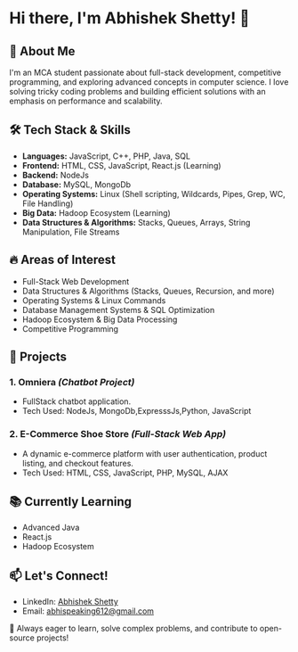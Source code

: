 # Hi there, I'm Abhishek Shetty! 👋

## 🚀 About Me
I'm an MCA student passionate about full-stack development, competitive programming, and exploring advanced concepts in computer science. I love solving tricky coding problems and building efficient solutions with an emphasis on performance and scalability.

## 🛠️ Tech Stack & Skills
- **Languages:** JavaScript, C++, PHP, Java, SQL
- **Frontend:** HTML, CSS, JavaScript, React.js (Learning)
- **Backend:** NodeJs
- **Database:** MySQL, MongoDb
- **Operating Systems:** Linux (Shell scripting, Wildcards, Pipes, Grep, WC, File Handling)
- **Big Data:** Hadoop Ecosystem (Learning)
- **Data Structures & Algorithms:** Stacks, Queues, Arrays, String Manipulation, File Streams

## 🔥 Areas of Interest
- Full-Stack Web Development
- Data Structures & Algorithms (Stacks, Queues, Recursion, and more)
- Operating Systems & Linux Commands
- Database Management Systems & SQL Optimization
- Hadoop Ecosystem & Big Data Processing
- Competitive Programming

## 📌 Projects
### 1. **Omniera** *(Chatbot Project)*
   - FullStack chatbot application.
   - Tech Used: NodeJs, MongoDb,ExpresssJs,Python, JavaScript

### 2. **E-Commerce Shoe Store** *(Full-Stack Web App)*
   - A dynamic e-commerce platform with user authentication, product listing, and checkout features.
   - Tech Used: HTML, CSS, JavaScript, PHP, MySQL, AJAX

## 📚 Currently Learning
- Advanced Java
- React.js
- Hadoop Ecosystem

## 📫 Let's Connect!
- LinkedIn: [Abhishek Shetty](https://www.linkedin.com/in/abhishek-shetty-040263255/)
- Email: abhispeaking612@gmail.com

🚀 Always eager to learn, solve complex problems, and contribute to open-source projects!

